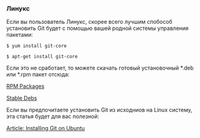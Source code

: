 ### Линукс ###

Если вы пользователь Линукс, скорее всего лучшим спобособ установить Git будет с помощью вашей родной системы управления пакетами:

    $ yum install git-core

    $ apt-get install git-core

Если это не сработает, то можете скачать готовый установочный *.deb или *.rpm пакет отсюда:

[RPM Packages](http://kernel.org/pub/software/scm/git/RPMS/)

[Stable Debs](http://www.backports.org/debian/pool/main/g/git-core/)

Если вы предпочитаете установить Git из исходниов на Linux систему, эта статья будет для вас полезной:

[Article: Installing Git on Ubuntu](http://chrisolsen.org/2008/03/10/installing-git-on-ubuntu/)